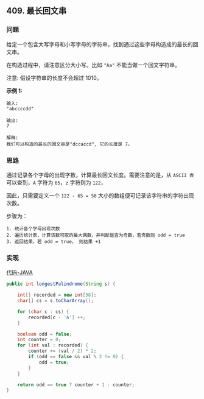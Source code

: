 ## 409. 最长回文串

### 问题

给定一个包含大写字母和小写字母的字符串，找到通过这些字母构造成的最长的回文串。

在构造过程中，请注意区分大小写。比如 `"Aa"` 不能当做一个回文字符串。

注意:
假设字符串的长度不会超过 1010。

**示例 1:**
```
输入:
"abccccdd"

输出:
7

解释:
我们可以构造的最长的回文串是"dccaccd", 它的长度是 7。
```

### 思路

通过记录各个字母的出现字数，计算最长回文长度。需要注意的是，从 `ASCII 表` 可以查到，`A` 字符为 `65`，`z` 字符则为 `122`，

因此，只需要定义一个 `122 - 65 = 58` 大小的数组便可记录该字符串的字符出现次数。

步骤为：
```
1. 统计各个字母出现次数
2. 遍历统计表，计算该数可取的最大偶数，并判断是否为奇数，若奇数则 odd = true
3. 返回结果，若 odd = true， 则结果 +1
```

### 实现

[代码-JAVA](Solution.java)

```java
public int longestPalindrome(String s) {

    int[] recorded = new int[58];
    char[] cs = s.toCharArray();

    for (char c : cs) {
        recorded[c - 'A'] ++;
    }

    boolean odd = false;
    int counter = 0;
    for (int val : recorded) {
        counter += (val / 2) * 2;
        if (odd == false && val % 2 != 0) {
            odd = true;
        }
    }

    return odd == true ? counter + 1 : counter;
}
```